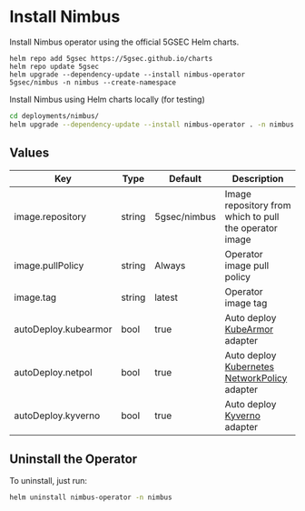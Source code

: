 # Install Nimbus

Install Nimbus operator using the official 5GSEC Helm charts.

```shell
helm repo add 5gsec https://5gsec.github.io/charts
helm repo update 5gsec
helm upgrade --dependency-update --install nimbus-operator 5gsec/nimbus -n nimbus --create-namespace
```

Install Nimbus using Helm charts locally (for testing)

```bash
cd deployments/nimbus/
helm upgrade --dependency-update --install nimbus-operator . -n nimbus --create-namespace
```

## Values

| Key                  | Type   | Default      | Description                                                                                                               |
|----------------------|--------|--------------|---------------------------------------------------------------------------------------------------------------------------|
| image.repository     | string | 5gsec/nimbus | Image repository from which to pull the operator image                                                                    |
| image.pullPolicy     | string | Always       | Operator image pull policy                                                                                                |
| image.tag            | string | latest       | Operator image tag                                                                                                        |
| autoDeploy.kubearmor | bool   | true         | Auto deploy [KubeArmor](https://kubearmor.io/) adapter                                                                    |
| autoDeploy.netpol    | bool   | true         | Auto deploy [Kubernetes NetworkPolicy](https://kubernetes.io/docs/concepts/services-networking/network-policies/) adapter |
| autoDeploy.kyverno   | bool   | true         | Auto deploy [Kyverno](https://kyverno.io/) adapter                                                                        |

## Uninstall the Operator

To uninstall, just run:

```bash
helm uninstall nimbus-operator -n nimbus
```
